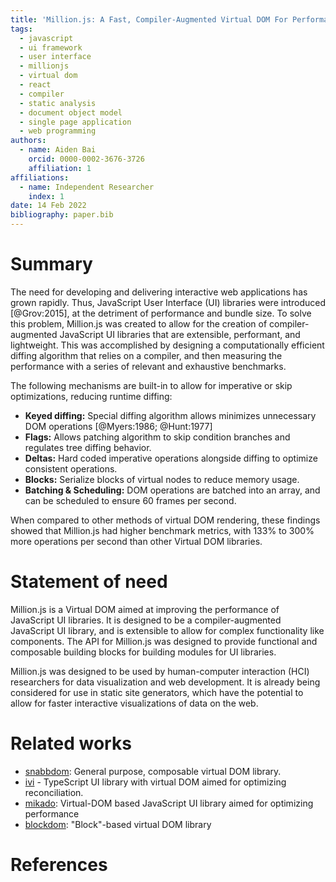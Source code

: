 ```yaml
---
title: 'Million.js: A Fast, Compiler-Augmented Virtual DOM For Performant JavaScript UI Libraries'
tags:
  - javascript
  - ui framework
  - user interface
  - millionjs
  - virtual dom
  - react
  - compiler
  - static analysis
  - document object model
  - single page application
  - web programming
authors:
  - name: Aiden Bai
    orcid: 0000-0002-3676-3726
    affiliation: 1
affiliations:
  - name: Independent Researcher
    index: 1
date: 14 Feb 2022
bibliography: paper.bib
---
```


# Summary

The need for developing and delivering interactive web applications has grown rapidly. Thus, JavaScript User Interface (UI) libraries were introduced [@Grov:2015], at the detriment of performance and bundle size. To solve this problem, Million.js was created to allow for the creation of compiler-augmented JavaScript UI libraries that are extensible, performant, and lightweight. This was accomplished by designing a computationally efficient diffing algorithm that relies on a compiler, and then measuring the performance with a series of relevant and exhaustive benchmarks.

The following mechanisms are built-in to allow for imperative or skip optimizations, reducing runtime diffing:

- **Keyed diffing:** Special diffing algorithm allows minimizes unnecessary DOM operations [@Myers:1986; @Hunt:1977]
- **Flags:** Allows patching algorithm to skip condition branches and regulates tree diffing behavior.
- **Deltas:** Hard coded imperative operations alongside diffing to optimize consistent operations.
- **Blocks:** Serialize blocks of virtual nodes to reduce memory usage.
- **Batching & Scheduling:** DOM operations are batched into an array, and can be scheduled to ensure 60 frames per second.

When compared to other methods of virtual DOM rendering, these findings showed that Million.js had higher benchmark metrics, with 133% to 300% more operations per second than other Virtual DOM libraries.

# Statement of need

Million.js is a Virtual DOM aimed at improving the performance of JavaScript UI libraries. It is designed to be a compiler-augmented JavaScript UI library, and is extensible to allow for complex functionality like components. The API for Million.js was designed to provide functional and composable building blocks for building modules for UI libraries.

Million.js was designed to be used by human-computer interaction (HCI) researchers for data visualization and web development. It is already being considered for use in static site generators, which have the potential to allow for faster interactive visualizations of data on the web.

# Related works

- [snabbdom](https://github.com/snabbdom/snabbdom): General purpose, composable virtual DOM library.
- [ivi](https://github.com/localvoid/ivi) - TypeScript UI library with virtual DOM aimed for optimizing reconciliation.
- [mikado](https://github.com/nextapps-de/mikado): Virtual-DOM based JavaScript UI library aimed for optimizing performance
- [blockdom](https://github.com/ged-odoo/blockdom): "Block"-based virtual DOM library

# References
